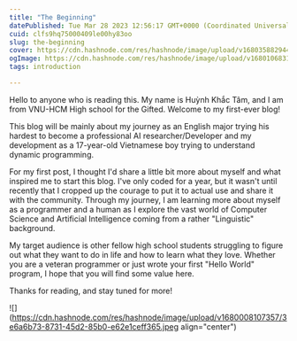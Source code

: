```yaml
---
title: "The Beginning"
datePublished: Tue Mar 28 2023 12:56:17 GMT+0000 (Coordinated Universal Time)
cuid: clfs9hq75000409le00hy83oo
slug: the-beginning
cover: https://cdn.hashnode.com/res/hashnode/image/upload/v1680358829444/10090d2a-c2ba-45a1-935e-2e2d361cc0e3.png
ogImage: https://cdn.hashnode.com/res/hashnode/image/upload/v1680106831816/1ea2288c-8b1d-435a-8877-3f496af59d0f.jpeg
tags: introduction

---
```


Hello to anyone who is reading this. My name is Huỳnh Khắc Tâm, and I am from VNU-HCM High school for the Gifted. Welcome to my first-ever blog!

This blog will be mainly about my journey as an English major trying his hardest to become a professional AI researcher/Developer and my development as a 17-year-old Vietnamese boy trying to understand dynamic programming.

For my first post, I thought I'd share a little bit more about myself and what inspired me to start this blog. I've only coded for a year, but it wasn't until recently that I cropped up the courage to put it to actual use and share it with the community. Through my journey, I am learning more about myself as a programmer and a human as I explore the vast world of Computer Science and Artificial Intelligence coming from a rather "Linguistic" background.

My target audience is other fellow high school students struggling to figure out what they want to do in life and how to learn what they love. Whether you are a veteran programmer or just wrote your first "Hello World" program, I hope that you will find some value here.

Thanks for reading, and stay tuned for more!

![](https://cdn.hashnode.com/res/hashnode/image/upload/v1680008107357/3e6a6b73-8731-45d2-85b0-e62e1ceff365.jpeg align="center")